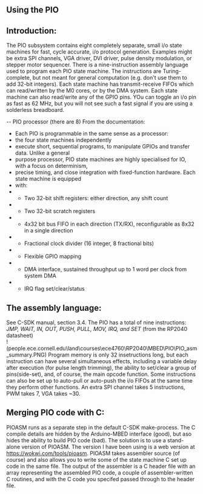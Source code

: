 Using the PIO 
------------
Introduction: 
-------------
The PIO subsystem contains eight completely separate, small i/o state machines for fast, cycle accurate, 
i/o protocol generation. Examples might be extra SPI channels, VGA driver, DVI driver, pulse density modulation, 
or stepper motor sequencer. There is a nine-instruction assembly language used to program each PIO state machine. 
The instructions are Turing-complete, but not meant for general computation (e.g. don't use them to add 32-bit integers).
Each state machine has transmit-receive FIFOs which can read/written by the M0 cores, or by the DMA system. 
Each state machine can also read/write any of the GPIO pins. YOu can toggle an i/o pin as fast as 62 MHz, but you will not 
see such a fast signal if you are using a solderless breadboard.  

-- PIO processor (there are 8)
From the documentation:

 * Each PIO is programmable in the same sense as a processor:
 *   the four state machines independently
 * execute short, sequential programs, to manipulate GPIOs and transfer data. Unlike a general
 * purpose processor, PIO state machines are highly specialised for IO, with a focus on determinism,
 * precise timing, and close integration with fixed-function hardware. Each state machine is equipped
 * with:
 *  * Two 32-bit shift registers: either direction, any shift count
 *  * Two 32-bit scratch registers
 *  * 4x32 bit bus FIFO in each direction (TX/RX), reconfigurable as 8x32 in a single direction
 *  * Fractional clock divider (16 integer, 8 fractional bits)
 *  * Flexible GPIO mapping
 *  * DMA interface, sustained throughput up to 1 word per clock from system DMA
 *  * IRQ flag set/clear/status

The assembly language:
------------------------
See C-SDK manual, section 3.4. The PIO has a total of nine instructions:   
*JMP, WAIT, IN, OUT, PUSH, PULL, MOV, IRQ, and SET*   (from the RP2040 datasheet)  
!(people.ece.cornell.edu\land\courses\ece4760\RP2040\MBED\PIO\PIO_asm_summary.PNG)
Program memory is only 32 insetructions long, but each instruction can have several 
simultaneous effects, including a variable delay after execution (for pulse length trimming), the ability to
set/clear a group of pins(side-set), and, of course, the main opcode function. Some instructions can also be set up 
to auto-pull or auto-push the i/o FIFOs at the same time they perform other functions. An extra SPI channel takes 
5 instructions, PWM takes 7, VGA takes ~30.

 Merging PIO code with C: 
 ------------------------
 PIOASM runs as a separate step in the default C-SDK make-process. 
The C compile details are hidden by the Arduino-MBED interface (good), but aso hides the ability to build PIO code (bad).
The solution is to use a stand-alone version of PIOASM. The version I have been using is a web version at 
https://wokwi.com/tools/pioasm. PIOASM takes assembler source (of course) and also allows you to write some of the 
state machine C set up code in the same file. The output of the assembler is a C header file with an array 
representing the assembled PIO code, a couple of assembler-written C routines, and with the C code you specifed 
passed through to the header file. 
